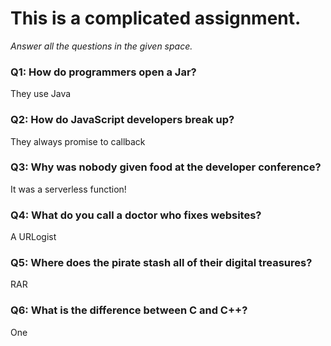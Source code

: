 # This is a complicated assignment.
<i>Answer all the questions in the given space.</i>

### Q1: How do programmers open a Jar?
They use Java

### Q2: How do JavaScript developers break up?
They always promise to callback

### Q3: Why was nobody given food at the developer conference?
It was a serverless function!

### Q4: What do you call a doctor who fixes websites?
A URLogist

### Q5: Where does the pirate stash all of their digital treasures?
RAR

### Q6: What is the difference between C and C++?
One



